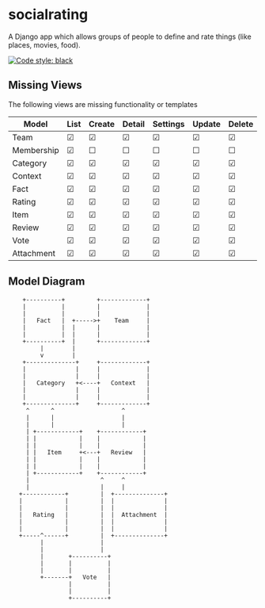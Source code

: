 # socialrating
A Django app which allows groups of people to define and rate things (like places, movies, food). 

[![Code style: black](https://img.shields.io/badge/code%20style-black-000000.svg)](https://github.com/psf/black)

## Missing Views
The following views are missing functionality or templates


| Model      | List | Create | Detail | Settings | Update | Delete |
| ---------- | ---- | ------ | ------ | -------- | ------ | ------ |
| Team       |   ☑  |    ☑   |    ☑   |     ☑    |    ☑   |    ☑   |
| Membership |   ☑  |    ☐   |    ☐   |     ☐    |    ☐   |    ☐   |
| Category   |   ☑  |    ☑   |    ☑   |     ☑    |    ☑   |    ☑   |
| Context    |   ☑  |    ☑   |    ☑   |     ☑    |    ☑   |    ☑   |
| Fact       |   ☑  |    ☑   |    ☑   |     ☑    |    ☑   |    ☑   |
| Rating     |   ☑  |    ☑   |    ☑   |     ☑    |    ☑   |    ☑   |
| Item       |   ☑  |    ☑   |    ☑   |     ☑    |    ☑   |    ☑   |
| Review     |   ☑  |    ☑   |    ☑   |     ☑    |    ☑   |    ☑   |
| Vote       |   ☑  |    ☑   |    ☑   |     ☑    |    ☑   |    ☑   |
| Attachment |   ☑  |    ☑   |    ☑   |     ☑    |    ☑   |    ☑   |



## Model Diagram

        +----------+         +-------------+
        |          |         |             |
        |          |         |             |
        |   Fact   |  +----->+    Team     |
        |          |  |      |             |
        |          |  |      |             |
        +----------+  |      +-------------+
             |        |
             v        |
        +--------------+     +-------------+
        |              |     |             |
        |              |     |             |
        |   Category   +<----+   Context   |
        |              |     |             |
        |              |     |             |
        +--------------+     +-------------+
         ^      ^                   ^
         |      |                   |
         |      |                   |
         | +------------+    +------------+
         | |            |    |            |
         | |            |    |            |
         | |   Item     +<---+   Review   |
         | |            |    |            |
         | |            |    |            |
         | +------------+    +------------+
         |                    ^     ^
         |                    |     |
       +------------+         |  +--------------+
       |            |         |  |              |
       |            |         |  |              |
       |   Rating   |         |  |  Attachment  |
       |            |         |  |              |
       |            |         |  |              |
       +-----^------+         |  +--------------+
             |                |
             |                |
             |       +----------+
             |       |          |
             |       |          |
             +-------+   Vote   |
                     |          |
                     |          |
                     +----------+

